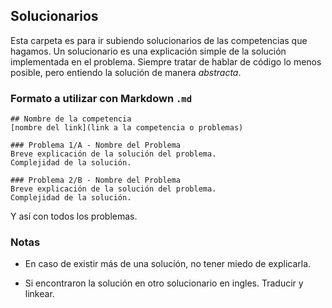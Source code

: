 ## Solucionarios

Esta carpeta es para ir subiendo solucionarios de las competencias que hagamos. Un solucionario es una explicación simple de la solución implementada en el problema.
Siempre tratar de hablar de código lo menos posible, pero entiendo la solución de manera *abstracta*.

### Formato a utilizar con Markdown `.md`

```
## Nombre de la competencia
[nombre del link](link a la competencia o problemas)

### Problema 1/A - Nombre del Problema
Breve explicación de la solución del problema.
Complejidad de la solución.

### Problema 2/B - Nombre del Problema
Breve explicación de la solución del problema.
Complejidad de la solución.

```
Y así con todos los problemas.

### Notas

* En caso de existir más de una solución, no tener miedo de explicarla.

* Si encontraron la solución en otro solucionario en ingles. Traducir y linkear.

